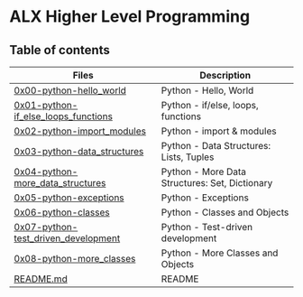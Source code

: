 # ALX Higher Level Programming

## Table of contents
Files | Description
----- | -----------
[0x00-python-hello_world](0x00-python-hello_world) | Python - Hello, World
[0x01-python-if_else_loops_functions](0x01-python-if_else_loops_functions) | Python - if/else, loops, functions
[0x02-python-import_modules](0x02-python-import_modules) | Python - import & modules
[0x03-python-data_structures](0x03-python-data_structures) | Python - Data Structures: Lists, Tuples
[0x04-python-more_data_structures](0x04-python-more_data_structures) | Python - More Data Structures: Set, Dictionary 
[0x05-python-exceptions](0x05-python-exceptions) | Python - Exceptions
[0x06-python-classes](0x06-python-classes) | Python - Classes and Objects
[0x07-python-test_driven_development](0x07-python-test_driven_development) | Python - Test-driven development
[0x08-python-more_classes](0x08-python-more_classes) | Python - More Classes and Objects
[README.md](README.md) | README
